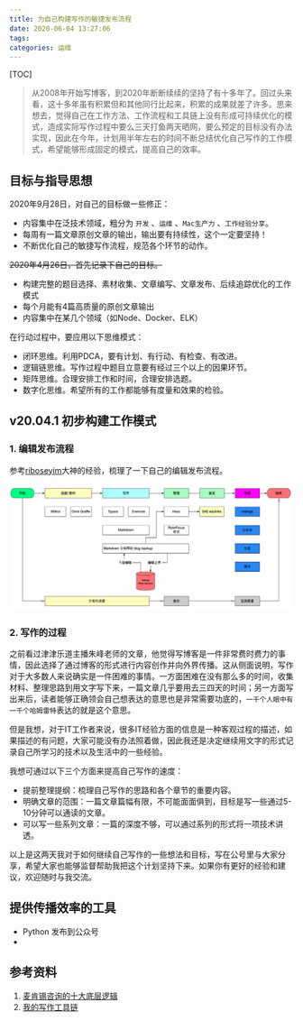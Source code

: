 ```yaml
---
title: 为自己构建写作的敏捷发布流程
date: 2020-06-04 13:27:06
tags:
categories: 运维
---
```



[TOC]

> 从2008年开始写博客，到2020年断断续续的坚持了有十多年了。回过头来看，这十多年虽有积累但和其他同行比起来，积累的成果就差了许多。思来想去，觉得自己在工作方法、工作流程和工具链上没有形成可持续优化的模式，造成实际写作过程中要么三天打鱼两天晒网，要么预定的目标没有办法实现，因此在今年，计划用半年左右的时间不断总结优化自己写作的工作模式，希望能够形成固定的模式，提高自己的效率。

## 目标与指导思想

2020年9月28日，对自己的目标做一些修正：

* 内容集中在泛技术领域，粗分为 `开发` 、`运维` 、`Mac生产力` 、`工作经验分享`。
* 每周有一篇文章原创文章的输出，输出要有持续性，这个一定要坚持！
* 不断优化自己的敏捷写作流程，规范各个环节的动作。

~~2020年4月26日，首先记录下自己的目标。~~

* 构建完整的题目选择、素材收集、文章编写、文章发布、后续追踪优化的工作模式
* 每个月能有4篇高质量的原创文章输出
* 内容集中在某几个领域（如Node、Docker、ELK）

在行动过程中，要应用以下思维模式：

* 闭环思维。利用PDCA，要有计划、有行动、有检查、有改进。
* 逻辑链思维。写作过程中题目立意要有经过三个以上的因果环节。
* 矩阵思维。合理安排工作和时间，合理安排选题。
* 数字化思维。希望所有的工作都能够有度量和效果的检验。

## v20.04.1 初步构建工作模式

### 1. 编辑发布流程

参考[riboseyim](https://riboseyim.com)大神的经验，梳理了一下自己的编辑发布流程。

![image-20200426173105535](20200604-build-my-writing-devops/image-20200426173105535.png)

### 2. 写作的过程

之前看过津津乐道主播朱峰老师的文章，他觉得写博客是一件非常费时费力的事情，因此选择了通过博客的形式进行内容创作并向外界传播。这从侧面说明，写作对于大多数人来说确实是一件困难的事情。一方面困难在没有那么多的时间，收集材料、整理思路到用文字写下来，一篇文章几乎要用去三四天的时间；另一方面写出来后，读者能够正确领会自己想表达的意思也是非常需要功底的，`一千个人眼中有一千个哈姆雷特`表达的就是这个意思。

但是我想，对于IT工作者来说，很多IT经验方面的信息是一种客观过程的描述，如果描述的有问题，大家可能没有办法照着做，因此我还是决定继续用文字的形式记录自己所学习的技术以及生活中的一些经验。

我想可通过以下三个方面来提高自己写作的速度：

* 提前整理提纲：梳理自己写作的思路和各个章节的重要内容。
* 明确文章的范围：一篇文章篇幅有限，不可能面面俱到，目标是写一些通过5-10分钟可以通读的文章。
* 可以写一些系列文章：一篇的深度不够，可以通过系列的形式将一项技术讲透。

以上是这两天我对于如何继续自己写作的一些想法和目标，写在公号里与大家分享，希望大家也能够监督帮助我把这个计划坚持下来。如果你有更好的经验和建议，欢迎随时与我交流。

## 提供传播效率的工具

* Python 发布到公众号
* 

## 参考资料

1. [麦肯锡咨询的十大底层逻辑](https://www.sohu.com/a/361292169_170568)
2. [我的写作工具链](https://riboseyim.github.io/2017/06/03/Writing-WriterToolChain/)